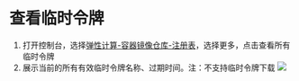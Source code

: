 # 查看临时令牌

 1. 打开控制台，选择[弹性计算-容器镜像仓库-注册表](https://cns-console.jdcloud.com/host/containerregistry/list)，选择更多，点击查看所有临时令牌
 2. 展示当前的所有有效临时令牌名称、过期时间。注：不支持临时令牌下载
  ![](https://github.com/jdcloudcom/cn/blob/edit/image/Elastic-Compute/Container-Registry/查看所有临时令牌.png)  
